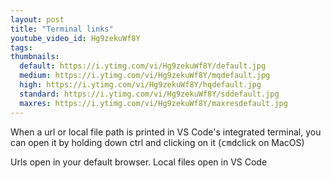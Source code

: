 ```yaml
---
layout: post
title: "Terminal links"
youtube_video_id: Hg9zekuWf8Y
tags:
thumbnails:
  default: https://i.ytimg.com/vi/Hg9zekuWf8Y/default.jpg
  medium: https://i.ytimg.com/vi/Hg9zekuWf8Y/mqdefault.jpg
  high: https://i.ytimg.com/vi/Hg9zekuWf8Y/hqdefault.jpg
  standard: https://i.ytimg.com/vi/Hg9zekuWf8Y/sddefault.jpg
  maxres: https://i.ytimg.com/vi/Hg9zekuWf8Y/maxresdefault.jpg
---
```


When a url or local file path is printed in VS Code's integrated terminal, you can open it by holding down ctrl and clicking on it (<kbd>cmd</kbd>click on MacOS)

Urls open in your default browser. Local files open in VS Code
